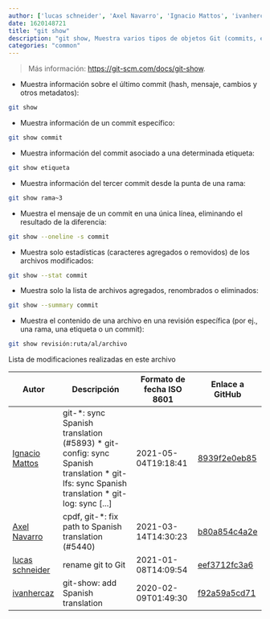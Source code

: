 ```yaml
---
author: ['lucas schneider', 'Axel Navarro', 'Ignacio Mattos', 'ivanhercaz']
date: 1620148721
title: "git show"
description: "git show, Muestra varios tipos de objetos Git (commits, etiquetas, etcétera)."
categories: "common"
---
```

> Más información: <https://git-scm.com/docs/git-show>.

- Muestra información sobre el último commit (hash, mensaje, cambios y otros metadatos):

```bash
git show
```

- Muestra información de un commit específico:

```bash
git show commit
```

- Muestra información del commit asociado a una determinada etiqueta:

```bash
git show etiqueta
```

- Muestra información del tercer commit desde la punta de una rama:

```bash
git show rama~3
```

- Muestra el mensaje de un commit en una única línea, eliminando el resultado de la diferencia:

```bash
git show --oneline -s commit
```

- Muestra solo estadísticas (caracteres agregados o removidos) de los archivos modificados:

```bash
git show --stat commit
```

- Muestra solo la lista de archivos agregados, renombrados o eliminados:

```bash
git show --summary commit
```

- Muestra el contenido de una archivo en una revisión específica (por ej., una rama, una etiqueta o un commit):

```bash
git show revisión:ruta/al/archivo
```
Lista de modificaciones realizadas en este archivo


Autor | Descripción | Formato de fecha ISO 8601 | Enlace a GitHub
------|-----|-----|-----
[Ignacio Mattos](mailto:69126302+Nacho-source@users.noreply.github.com) | git-*: sync Spanish translation (#5893) * git-config: sync Spanish translation * git-lfs: sync Spanish translation * git-log: sync [...] | 2021-05-04T19:18:41 | [8939f2e0eb85](https://github.com/tldr-pages/tldr/commit/8939f2e0eb85647a75a20026281bd503614fa855)
[Axel Navarro](mailto:navarroaxel@gmail.com) | cpdf, git-*: fix path to Spanish translation (#5440) | 2021-03-14T14:30:23 | [b80a854c4a2e](https://github.com/tldr-pages/tldr/commit/b80a854c4a2e8973e26977b8373c5c46c8a55c70)
[lucas schneider](mailto:casdpa@gmail.com) | rename git to Git | 2021-01-08T14:09:54 | [eef3712fc3a6](https://github.com/tldr-pages/tldr/commit/eef3712fc3a6a3774384b2e4ed934583c8349d75)
[ivanhercaz](mailto:ivan@ivanhercaz.com) | git-show: add Spanish translation | 2020-02-09T01:49:30 | [f92a59a5cd71](https://github.com/tldr-pages/tldr/commit/f92a59a5cd715f63aba50d985b889197df1f4a02)

